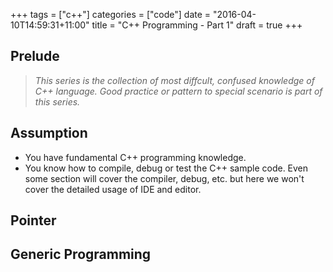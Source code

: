 +++
tags = ["c++"]
categories = ["code"]
date = "2016-04-10T14:59:31+11:00"
title = "C++ Programming - Part 1"
draft = true
+++

## Prelude 

> *This series is the collection of most diffcult, confused knowledge of C++ language. Good practice or pattern to special scenario is part of this series.*

## Assumption

* You have fundamental C++ programming knowledge. 
* You know how to compile, debug or test the C++ sample code. Even some section will cover the compiler, debug, etc. but here we won't cover the detailed usage of IDE and editor.
 

## Pointer



## Generic Programming


